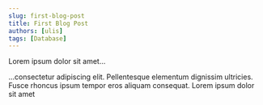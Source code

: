 ```yaml
---
slug: first-blog-post
title: First Blog Post
authors: [ulis]
tags: [Database]
---
```


Lorem ipsum dolor sit amet...

<!-- truncate -->

...consectetur adipiscing elit. Pellentesque elementum dignissim ultricies. Fusce rhoncus ipsum tempor eros aliquam consequat. Lorem ipsum dolor sit amet
